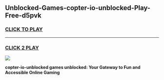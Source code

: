 
## Unblocked-Games-copter-io-unblocked-Play-Free-d5pvk
<h3>
<a href="https://premium76.site?title=copter-io-unblocked&ref=21A">CLICK TO PLAY</a></h3>
<hr>

<h3>
<a href="https://premium76.site?title=copter-io-unblocked&ref=21A">CLICK 2 PLAY</a>
  
</h3>

<a href="https://premium76.site?title=copter-io-unblocked&ref=21A"><img src="https://clearcache.store/games.png"></a>


**copter-io-unblocked games unblocked: Your Gateway to Fun and Accessible Online Gaming**
